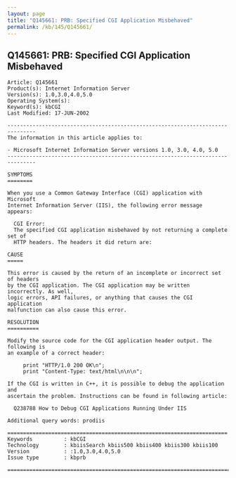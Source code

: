 ```yaml
---
layout: page
title: "Q145661: PRB: Specified CGI Application Misbehaved"
permalink: /kb/145/Q145661/
---
```


## Q145661: PRB: Specified CGI Application Misbehaved

	Article: Q145661
	Product(s): Internet Information Server
	Version(s): 1.0,3.0,4.0,5.0
	Operating System(s): 
	Keyword(s): kbCGI
	Last Modified: 17-JUN-2002
	
	-------------------------------------------------------------------------------
	The information in this article applies to:
	
	- Microsoft Internet Information Server versions 1.0, 3.0, 4.0, 5.0 
	-------------------------------------------------------------------------------
	
	SYMPTOMS
	========
	
	When you use a Common Gateway Interface (CGI) application with Microsoft
	Internet Information Server (IIS), the following error message appears:
	
	  CGI Error:
	  The specified CGI application misbehaved by not returning a complete set of
	  HTTP headers. The headers it did return are:
	
	CAUSE
	=====
	
	This error is caused by the return of an incomplete or incorrect set of headers
	by the CGI application. The CGI application may be written incorrectly. As well,
	logic errors, API failures, or anything that causes the CGI application
	malfunction can also cause this error.
	
	RESOLUTION
	==========
	
	Modify the source code for the CGI application header output. The following is
	an example of a correct header:
	
	     print "HTTP/1.0 200 OK\n";
	     print "Content-Type: text/html\n\n\n";
	
	If the CGI is written in C++, it is possible to debug the application and
	ascertain the problem. Instructions can be found in following article:
	
	  Q238788 How to Debug CGI Applications Running Under IIS
	
	Additional query words: prodiis
	
	======================================================================
	Keywords          : kbCGI 
	Technology        : kbiisSearch kbiis500 kbiis400 kbiis300 kbiis100
	Version           : :1.0,3.0,4.0,5.0
	Issue type        : kbprb
	
	=============================================================================
	
